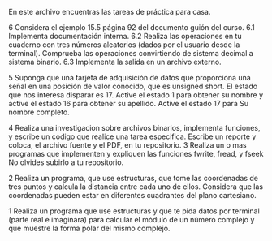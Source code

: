 En este archivo encuentras las tareas de práctica para casa.


6 Considera el ejemplo 15.5 página 92 del documento guión del curso.
6.1 Implementa documentación interna.
6.2 Realiza las operaciones en tu cuaderno con tres números
aleatorios (dados por el usuario desde la terminal). Comprueba
las operaciones convirtiendo de sistema decimal a sistema
binario.
6.3 Implementa la salida en un archivo externo.


5 Suponga que una tarjeta de adquisición de datos que proporciona una
señal en una posición de valor conocido, que es unsigned short. El
estado que nos interesa disparar es 17. Active el estado 1 para obtener
su nombre y active el estado 16 para obtener su apellido. Active el
estado 17 para Su nombre completo.


4 Realiza una investigacion sobre archivos binarios, implementa funciones, y escribe un codigo 
    que realice una tarea especifica. Escribe un reporte y coloca, el archivo fuente y el PDF, 
    en tu repositorio.
3 Realiza un o mas programas que implementen y expliquen las funciones fwrite, fread, y fseek 
    No olvides subirlo a tu repositorio.

2 Realiza un programa, que use estructuras, que tome las coordenadas de tres puntos y calcula 
    la distancia entre cada uno de ellos. Considera que las coordenadas pueden estar en diferentes 
    cuadrantes del plano cartesiano.

1 Realiza un programa que use estructuras y que te pida datos por terminal (parte real e imaginara) 
    para calcular el módulo de un número complejo y que muestre la forma polar del mismo complejo.
